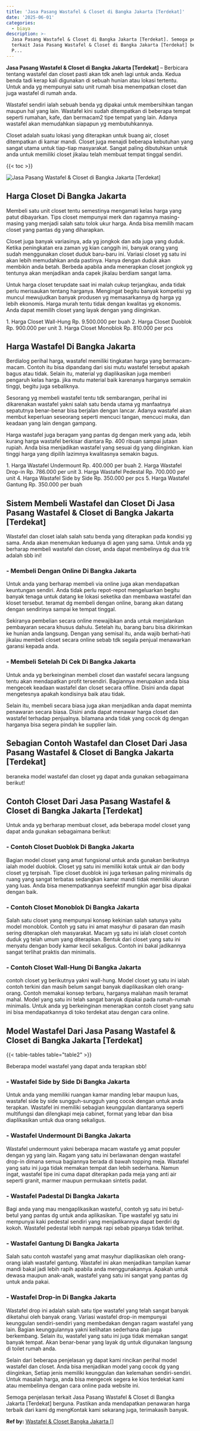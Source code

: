 ```yaml
---
title: 'Jasa Pasang Wastafel & Closet di Bangka Jakarta [Terdekat]'
date: '2025-06-01'
categories:
  - biaya
description: >-
  Jasa Pasang Wastafel & Closet di Bangka Jakarta [Terdekat]. Semoga penjelasan
  terkait Jasa Pasang Wastafel & Closet di Bangka Jakarta [Terdekat] berguna.
  P...
---
```


**Jasa Pasang Wastafel & Closet di Bangka Jakarta \[Terdekat\]** – Berbicara tentang wastafel dan closet pasti akan tdk aneh lagi untuk anda. Kedua benda tadi kerap kali digunakan di sebuah hunian atau lokasi tertentu. Untuk anda yg mempunyai satu unit rumah bisa menempatkan closet dan juga wastafel di rumah anda.

Wastafel sendiri ialah sebuah benda yg dipakai untuk membersihkan tangan maupun hal yang lain. Wastafel kini sudah ditempatkan di beberapa tempat seperti rumahan, kafe, dan bermacam2 tipe tempat yang lain. Adanya wastafel akan memudahkan siapapun yg membutuhkannya.

Closet adalah suatu lokasi yang diterapkan untuk buang air, closet ditempatkan di kamar mandi. Closet juga menajdi beberapa kebutuhan yang sangat utama untuk tiap-tiap masyarakat. Sangat paling dibutuhkan untuk anda untuk memiliki closet jikalau telah membuat tempat tinggal sendiri.

{{< toc >}}

![Jasa Pasang Wastafel & Closet di Bangka Jakarta [Terdekat]](/images/wastafel-closet-murah50.png)

## Harga Closet Di Bangka Jakarta

Membeli satu unit closet tentu semestinya mengamati kelas harga yang patut dibayarkan. Tips closet mempunyai merk dan ragamnya masing-masing yang menjadi salah satu tolok ukur harga. Anda bisa memilih macam closet yang pantas dg yang diharapkan.

Closet juga banyak variasinya, ada yg jongkok dan ada juga yang duduk. Ketika peningkatan era zaman yg kian canggih ini, banyak orang yang sudah menggunakan closet duduk baru-baru ini. Variasi closet yg satu ini akan lebih memudahkan anda pastinya. Hanya dengan duduk akan membikin anda betah. Berbeda apabila anda menerapkan closet jongkok yg tentunya akan menjadikan anda capek jikalau berdiam sangat lama.

Untuk harga closet terupdate saat ini malah cukup terjangkau, anda tidak perlu merisaukan tentang harganya. Mengingat begitu banyak kompetisi yg muncul mewujudkan banyak produsen yg memasarkannya dg harga yg lebih ekonomis. Harga murah tentu tidak dengan kwalitas yg ekonomis. Anda dapat memilih closet yang layak dengan yang diinginkan.

1\. Harga Closet Wall-Hung Rp. 9.500.000 per buah 2. Harga Closet Duoblok Rp. 900.000 per unit 3. Harga Closet Monoblok Rp. 810.000 per pcs

## Harga Wastafel Di Bangka Jakarta

Berdialog perihal harga, wastafel memiliki tingkatan harga yang bermacam-macam. Contoh itu bisa dipandang dari sisi mutu wastafel tersebut apakah bagus atau tidak. Selain itu, material yg diaplikasikan juga memberi pengaruh kelas harga. jika mutu material baik karenanya harganya semakin tinggi, begitu juga sebaliknya.

Sesorang yg membeli wastafel tentu tdk sembarangan, perihal ini dikarenakan wastafel yakni salah satu benda utama yg manfaatnya sepatutnya benar-benar bisa berjalan dengan lancar. Adanya wastafel akan membut keperluan seseorang seperti mencuci tangan, mencuci muka, dan keadaan yang lain dengan gampang.

Harga wastafel juga beragam yang pantas dg dengan merk yang ada, lebih kurang harga wastafel berkisar diantara Rp. 400 ribuan sampai jutaan rupiah. Anda bisa menjadikan wastafel yang sesuai dg yang diinginkan. kian tinggi harga yang dipilih lazimnya kwalitasnya semakin bagus.

1\. Harga Wastafel Undermount Rp. 400.000 per buah 2. Harga Wastafel Drop-in Rp. 786.000 per unit 3. Harga Wastafel Pedestal Rp. 700.000 per unit 4. Harga Wastafel Side by Side Rp. 350.000 per pcs 5. Harga Wastafel Gantung Rp. 350.000 per buah

## Sistem Membeli Wastafel dan Closet Di Jasa Pasang Wastafel & Closet di Bangka Jakarta \[Terdekat\]

Wastafel dan closet ialah salah satu benda yang diterapkan pada kondisi yg sama. Anda akan menemukan keduanya di agen yang sama. Untuk anda yg berharap membeli wastafel dan closet, anda dapat membelinya dg dua trik adalah sbb ini!

### \- Membeli Dengan Online Di Bangka Jakarta

Untuk anda yang berharap membeli via online juga akan mendapatkan keuntungan sendiri. Anda tidak perlu repot-repot mengeluarkan begitu banyak tenaga untuk datang ke lokasi seketika dan membawa wastafel dan kloset tersebut. teramat dg membeli dengan online, barang akan datang dengan sendirinya sampai ke tempat tinggal.

Sekiranya pembelian secara online mewajibkan anda untuk menjalankan pembayaran secara khusus dahulu. Setelah itu, barang baru bisa dikirimkan ke hunian anda langsung. Dengan yang semisal itu, anda wajib berhati-hati jikalau membeli closet secara online sebab tdk segala penjual menawarkan garansi kepada anda.

### \- Membeli Setelah Di Cek Di Bangka Jakarta

Untuk anda yg berkeinginan membeli closet dan wastafel secara langsung tentu akan mendapatkan profit tersendiri. Bagiannya merupakan anda bisa mengecek keadaan wastafel dan closet secara offline. Disini anda dapat mengetesnya apakah kondisinya baik atau tidak.

Selain itu, membeli secara biasa juga akan menjadikan anda dapat meminta penawaran secara biasa. Disini anda dapat menawar harga closet dan wastafel terhadap penjualnya. bilamana anda tidak yang cocok dg dengan harganya bisa segera pindah ke supplier lain.

## Sebagian Contoh Wastafel dan Closet Dari Jasa Pasang Wastafel & Closet di Bangka Jakarta \[Terdekat\]

beraneka model wastafel dan closet yg dapat anda gunakan sebagaimana berikut!

## Contoh Closet Dari Jasa Pasang Wastafel & Closet di Bangka Jakarta \[Terdekat\]

Untuk anda yg berharap membuat closet, ada beberapa model closet yang dapat anda gunakan sebagaimana berikut:

### \- Contoh Closet Duoblok Di Bangka Jakarta

Bagian model closet yang amat fungsional untuk anda gunakan berikutnya ialah model duoblok. Closet yg satu ini memiliki kotak untuk air dan body closet yg terpisah. Tipe closet duoblok ini juga terkesan paling minimalis dg ruang yang sangat terbatas sedangkan kamar mandi tidak memiliki ukuran yang luas. Anda bisa menempatkannya seefektif mungkin agar bisa dipakai dengan baik.

### \- Contoh Closet Monoblok Di Bangka Jakarta

Salah satu closet yang mempunyai konsep kekinian salah satunya yaitu model monoblok. Contoh yg satu ini amat masyhur di pasaran dan masih sering diterapkan oleh masyarakat. Macam yg satu ini ialah closet contoh duduk yg telah umum yang diterapkan. Bentuk dari closet yang satu ini menyatu dengan body kamar kecil sekaligus. Contoh ini bakal jadikannya sangat terlihat praktis dan minimalis.

### \- Contoh Closet Wall-Hung Di Bangka Jakarta

contoh closet yg berikutnya yakni wall-hung. Model closet yg satu ini ialah contoh terkini dan masih belum sangat banyak diaplikasikan oleh orang-orang. Contoh memakai konsep terbaru, harganya malahan masih teramat mahal. Model yang satu ini telah sangat banyak dipakai pada rumah-rumah minimalis. Untuk anda yg berkeinginan menerapkan contoh closet yang satu ini bisa mendapatkannya di toko terdekat atau dengan cara online.

## Model Wastafel Dari Jasa Pasang Wastafel & Closet di Bangka Jakarta \[Terdekat\]

{{< table-tables table="table2" >}}

Beberapa model wastafel yang dapat anda terapkan sbb!

### \- Wastafel Side by Side Di Bangka Jakarta

Untuk anda yang memiliki ruangan kamar manding lebar maupun luas, wastafel side by side sungguh-sungguh yang cocok dengan untuk anda terapkan. Wastafel ini memiliki sebagian keunggulan diantaranya seperti multifungsi dan dilengkapi meja cabinet, format yang lebar dan bisa diaplikasikan untuk dua orang sekaligus.

### \- Wastafel Undermount Di Bangka Jakarta

Wastafel undermount yakni beberapa macam wastafe yg amat populer dengan yg yang lain. Ragam yang satu ini berlawanan dengan wastafel drop-in dimana semua bagiannya berada di bawah topping meja. Wastafel yang satu ini juga tidak memakan tempat dan lebih sederhana. Namun ingat, wastafel tipe ini cuma dapat diterapkan pada meja yang anti air seperti granit, marmer maupun permukaan sintetis padat.

### \- Wastafel Padestal Di Bangka Jakarta

Bagi anda yang mau mengaplikasikan wasteful, contoh yg satu ini betul-betul yang pantas dg untuk anda aplikasikan. Tipe wastafel yg satu ini mempunyai kaki pedestal sendiri yang menjadikannya dapat berdiri dg kokoh. Wastafel pedestal lebih nampak rapi sebab pipanya tidak terlihat.

### \- Wastafel Gantung Di Bangka Jakarta

Salah satu contoh wastafel yang amat masyhur diaplikasikan oleh orang-orang ialah wastafel gantung. Wastafel ini akan menjadikan tampilan kamar mandi bakal jadi lebih rapih apabila anda menggunakannya. Apakah untuk dewasa maupun anak-anak, wastafel yang satu ini sangat yang pantas dg untuk anda pakai.

### \- Wastafel Drop-in Di Bangka Jakarta

Wastafel drop ini adalah salah satu tipe wastafel yang telah sangat banyak diketahui oleh banyak orang. Variasi wastafel drop-in mempunyai keunggulan sendiri-sendiri yang membedakan dengan ragam wastafel yang lain. Bagian keunggulannya yakni kelihatan sederhana dan juga berkembang. Selain itu, wastafel yang satu ini juga tidak memakan sangat banyak tempat. Akan benar-benar yang layak dg untuk digunakan langsung di toilet rumah anda.

Selain dari beberapa penjelasan yg dapat kami rincikan perihal model wastafel dan closet. Anda bisa menjadikan model yang cocok dg yang diinginkan, Setiap jenis memiliki keunggulan dan kelemahan sendiri-sendiri. Untuk masalah harga, anda bisa mengecek segera ke kios terdekat kami atau membelinya dengan cara online pada website ini.

Semoga penjelasan terkait Jasa Pasang Wastafel & Closet di Bangka Jakarta \[Terdekat\] berguna. Pastikan anda mendapatkan penawaran harga terbaik dari kami dg mengKontak kami sekarang juga, terimakasih banyak.

**Ref by:** [Wastafel & Closet Bangka Jakarta []](https://id.wikipedia.org/wiki/Wastafel)
